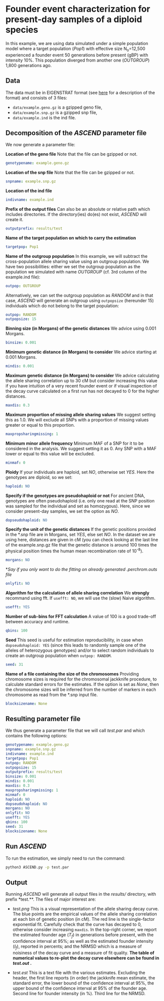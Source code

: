 # Founder event characterization for present-day samples of a diploid species

In this example, we are using data simulated under a simple population model where a target population (*Pop1*) with effective size N<sub>o</sub>=12,500 experienced a founder event 50 generations before present (gBP) with intensity 10%. This population diverged from another one (*OUTGROUP*) 1,800 generations ago.

## Data

The data must be in EIGENSTRAT format (see [here](https://reich.hms.harvard.edu/software/InputFileFormats) for a description of the format) and consists of 3 files:
- `data/example.geno.gz` is a gzipped geno file,
- `data/example.snp.gz` is a gzipped snp file,
- `data/example.ind` is the ind file.

## Decomposition of the *ASCEND* parameter file

We now generate a parameter file:

**Location of the geno file**
Note that the file can be gzipped or not.
```yaml
genotypename: example.geno.gz
```

**Location of the snp file**
Note that the file can be gzipped or not.
```yaml
snpname: example.snp.gz
```

**Location of the ind file**
```yaml
indivname: example.ind
```

**Prefix of the output files**
Can also be an absolute or relative path which includes directories. If the directory(ies) do(es) not exist, *ASCEND* will create it.
```yaml
outputprefix: results/test
```

**Name of the target population on which to carry the estimation**
```yaml
targetpop: Pop1
```

**Name of the outgroup population**
In this example, we will subtract the cross-population allele sharing value using an outgroup population. We have two possibilities: either we set the outgroup population as the population we simulated with name *OUTGROUP* (cf. 3rd column of the example.ind file):
```yaml
outpop: OUTGROUP
```

Alternatively, we can set the outgroup population as *RANDOM* and in that case, *ASCEND* will generate an outgroup using `outpopsize` (hereunder 15) individuals which do not belong to the target population:
```yaml
outpop: RANDOM
outpopsize: 15
```

**Binning size (in Morgans) of the genetic distances**
We advice using 0.001 Morgans.
```yaml
binsize: 0.001
```

**Minimum genetic distance (in Morgans) to consider**
We advice starting at 0.001 Morgans.
```yaml
mindis: 0.001
```

**Maximum genetic distance (in Morgans) to consider**
We advice calculating the allele sharing correlation up to 30 cM but consider increasing this value if you have intuition of a very recent founder event or if visual inspection of the decay curve calculated on a first run has not decayed to 0 for the higher distances.
```yaml
maxdis: 0.3
```

**Maximum proportion of missing allele sharing values**
We suggest setting this as 1.0. We will exclude all SNPs with a proportion of missing values greater or equal to this proportion.
```yaml
maxpropsharingmissing: 1
```

**Minimum minor allele frequency**
Minimum MAF of a SNP for it to be considered in the analysis. We suggest setting it as 0. Any SNP with a MAF lower or equal to this value will be excluded.
```yaml
minmaf: 0
```

**Ploidy**
If your individuals are haploid, set *NO*, otherwise set *YES*. Here the genotypes are diploid, so we set:
```yaml
haploid: NO
```

**Specify if the genotypes are pseudohaploid or not**
For ancient DNA, genotypes are often pseudohaploid (i.e. only one read at the SNP position was sampled for the individual and set as homozygous). Here, since we consider present-day samples, we set the option as *NO*.
```yaml
dopseudohaploid: NO
```

**Specify the unit of the genetic distances**
If the genetic positions provided in the *.snp file are in Morgans, set *YES*, else set *NO*. In the dataset we are using here, distances are given in cM (you can check looking at the last line of the example.snp.gz file that the genetic distance is around 100 times the physical position times the human mean recombination rate of 10<sup>-8</sup>).
```yaml
morgans: NO
```

**Say if you only want to do the fitting on already generated *.perchrom.outs file**
```yaml
onlyfit: NO
```

**Algorithm for the calculation of allele sharing correlation**
We **strongly** recommand using fft. If `usefft: NO`, we will use the (slow) Naive algorithm.
```yaml
usefft: YES
```

**Number of sub-bins for FFT calculation**
A value of 100 is a good trade-off between accuracy and runtime.
```yaml
qbins: 100
```

**Seed**
This seed is useful for estimation reproducibility, in case when `dopseudohaploid: YES` (since this leads to randomly sample one of the alleles of heterozygous genotypes) and/or to select random individuals to create an outgroup population when `outpop: RANDOM`.
```yaml
seed: 31
```

**Name of a file containing the size of the chromosomes**
Providing chromosome sizes is required for the chromosomal jackknife procedure, to calculate standard errors for the estimates. If the option is set as *None*, then the chromosome sizes will be inferred from the number of markers in each chromosome as read from the *.snp input file.
```yaml
blocksizename: None
```

## Resulting parameter file

We thus generate a parameter file that we will call *test.par* and which contains the following options:

```yaml
genotypename: example.geno.gz
snpname: example.snp.gz
indivname: example.ind
targetpop: Pop1
outpop: RANDOM
outpopsize: 15
outputprefix: results/test
binsize: 0.001
mindis: 0.001
maxdis: 0.3
maxpropsharingmissing: 1
minmaf: 0
haploid: NO
dopseudohaploid: NO
morgans: NO
onlyfit: NO
usefft: YES
qbins: 100
seed: 31
blocksizename: None
```

## Run *ASCEND*

To run the estimation, we simply need to run the command:

```bash
python3 ASCEND.py -p test.par
```

## Output

Running *ASCEND* will generate all output files in the *results/* directory, with prefix *test.**. The files of major interest are:

- *test.png*
This is a visual representation of the allele sharing decay curve. The blue points are the empirical values of the allele sharing correlation at each bin of genetic position (in cM). The red line is the single-factor exponential fit. Carefully check that the curve has decayed to 0, otherwise consider increasing `maxdis`. In the top-right corner, we report the estimated founder age (*T<sub>f</sub>*) in generations before present, with the confidence interval at 95%; as well as the estimated founder intensity (*I<sub>f</sub>*), reported in percents; and the NRMSD which is a measure of noisiness of the decay curve and a measure of fit quality. **The table of numerical values to re-plot the decay curve elsewhere can be found in *test.out* .**

- *test.est*
This is a text file with the various estimates. Excluding the header, the first line reports (in order) the jackknife mean estimate, the standard error, the lower bound of the confidence interval at 95%, the upper bound of the confidence interval at 95% of the founder age. Second line for founder intensity (in %). Third line for the NRMSD.
